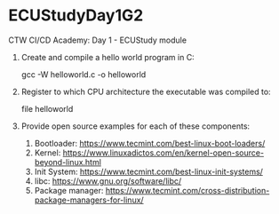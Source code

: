 # ECUStudyDay1G2

CTW CI/CD Academy: Day 1 - ECUStudy module

1. Create and compile a hello world program in C:

    gcc -W helloworld.c -o helloworld

2. Register to which CPU architecture the executable was compiled to:

    file helloworld

3. Provide open source examples for each of these components: 

    1. Bootloader: https://www.tecmint.com/best-linux-boot-loaders/
    2. Kernel: https://www.linuxadictos.com/en/kernel-open-source-beyond-linux.html
    3. Init System: https://www.tecmint.com/best-linux-init-systems/
    4. libc: https://www.gnu.org/software/libc/
    5. Package manager: https://www.tecmint.com/cross-distribution-package-managers-for-linux/

